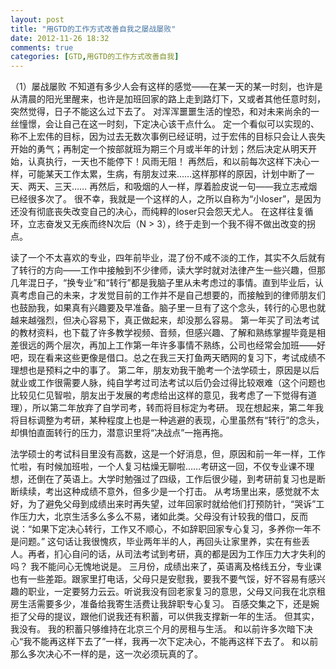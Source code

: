 ```yaml
---
layout: post
title: "用GTD的工作方式改善自我之屡战屡败"
date: 2012-11-26 18:32
comments: true
categories: [GTD,用GTD的工作方式改善自我]
---
```


（1）屡战屡败
不知道有多少人会有这样的感觉——在某一天的某一时刻，也许是从清晨的阳光里醒来，也许是加班回家的路上走到路灯下，又或者其他任意时刻，突然觉得，日子不能这么过下去了。
对浑浑噩噩生活的惶恐，和对未来尚余的一丝憧憬，会让自己在这一时刻，下定决心该干点什么。
定一个看似可以实现的、称不上宏伟的目标，因为过去无数次事例已经证明，过于宏伟的目标只会让人丧失开始的勇气；再制定一个按部就班为期三个月或半年的计划；然后决定从明天开始，认真执行，一天也不能停下！风雨无阻！
再然后，和以前每次这样下决心一样，可能某天工作太累，生病，有朋友过来……这样那样的原因，计划中断了一天、两天、三天……
再然后，和吸烟的人一样，厚着脸皮说一句——我立志戒烟已经很多次了。
很不幸，我就是一个这样的人，之所以自称为“小loser”，是因为还没有彻底丧失改变自己的决心，而纯粹的loser只会怨天尤人。
在这样往复循环，立志奋发又无疾而终N次后（N > 3），终于走到一个我不得不做出改变的拐点。

读了一个不太喜欢的专业，四年前毕业，混了份不咸不淡的工作，其实不久后就有了转行的方向——工作中接触到不少律师，读大学时就对法律产生一些兴趣，但那几年混日子，“换专业”和“转行”都是我脑子里从未考虑过的事情。直到毕业后，认真考虑自己的未来，才发觉目前的工作并不是自己想要的，而接触到的律师朋友们也鼓励我，如果真有兴趣要及早准备。脑子里一旦有了这个念头，转行的心思也就越来越强烈，但决心容易下，真正做起来，却没那么容易。
第一年买了司法考试的教材资料，也下载了许多教学视频、音频，但感兴趣、了解和熟练掌握毕竟是相差很远的两个层次，再加上工作第一年许多事情不熟练，公司也经常会加班——好吧，现在看来这些更像是借口。总之在我三天打鱼两天晒网的复习下，考试成绩不理想也是预料之中的事了。
第二年，朋友劝我干脆考一个法学硕士，原因是以后就业或工作很需要人脉，纯自学考过司法考试以后仍会过得比较艰难（这个问题也比较见仁见智啦，朋友出于发展的考虑给出这样的意见，我考虑了一下觉得有道理），所以第二年放弃了自学司考，转而将目标定为考研。
现在想起来，第二年我将目标调整为考研，某种程度上也是一种逃避的表现，心里虽然有“转行”的念头，却惧怕直面转行的压力，潜意识里将“决战点”一拖再拖。

法学硕士的考试科目里没有高数，这是一个好消息，但，原因和前一年一样，工作忙啦，有时候加班啦，一个人复习枯燥无聊啦……考研这一回，不仅专业课不理想，还倒在了英语上。大学时勉强过了四级，工作后很少碰，到考研前复习也是断断续续，考出这种成绩不意外，但多少是一个打击。
从考场里出来，感觉就不太好，为了避免父母到成绩出来时再失望，过年回家时就给他们打预防针，“哭诉”工作压力大，北京生活多么多么不易，诸如此类。父母没有计较我的借口，反而说：“如果下定决心转行，工作又不顺心，不如辞职回家专心复习，多养你一年不是问题。”
这句话让我很愧疚，毕业两年半的人，再回头让家里养，实在有些丢人。再者，扪心自问的话，从司法考试到考研，真的都是因为工作压力大才失利的吗？
我不能问心无愧地说是。
三月份，成绩出来了，英语离及格线五分，专业课也有一些差距。跟家里打电话，父母只是安慰我，要我不要气馁，好不容易有感兴趣的职业，一定要努力云云。听说我没有回老家复习的意思，父母又问我在北京租房生活需要多少，准备给我寄生活费让我辞职专心复习。
百感交集之下，还是婉拒了父母的提议，跟他们说我还有积蓄，可以供我支撑新一年的生活。
但其实，我没有。
我的积蓄只够维持在北京三个月的房租与生活。
和以前许多次暗下决心“我不能再这样下去了”一样，我再一次下定决心，不能再这样下去了。
和以前那么多次决心不一样的是，这一次必须玩真的了。
